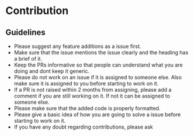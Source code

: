 # Contribution

## Guidelines
- Please suggest any feature additions as a issue first.
- Make sure that the issue mentions the issue clearly and the heading has a brief of it.
- Keep the PRs informative so that people can understand what you are doing and dont keep it generic.
- Please do not work on an issue if it is assigned to someone else. Also make sure it is assigned to you before starting to work on it. 
- If a PR is not raised within 2 months from assigning, please add a comment if you are still working on it. If not it can be assigned to someone else.
- Please make sure that the added code is properly formatted.
- Please give a basic idea of how you are going to solve a issue before starting to work on it.
- If you have any doubt regarding contributions, please ask
